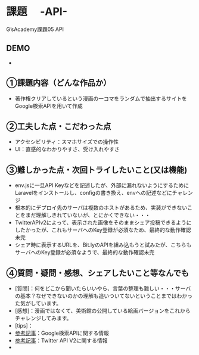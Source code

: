 # 課題　 -API-　
G’sAcademy課題05 API
## DEMO
- 
## ①課題内容（どんな作品か）
- 著作権クリアしているという漫画の一コマをランダムで抽出するサイトをGoogle検索APIを用いて作成
## ②工夫した点・こだわった点
- アクセシビリティ：スマホサイズでの操作性
- UI：直感的なわかりやすさ、受け入れやすさ
## ③難しかった点・次回トライしたいこと(又は機能)
- env.jsに一旦API Keyなどを記述したが、外部に漏れないようにするためにLaravelをインストールし、configの書き換え、envへの記述などにチャレンジ
- 根本的にデプロイ先のサーバは複数のホストがあるため、実装ができないことをまだ理解しきれていないが、とにかくできない・・・
- TwitterAPIv2によって、表示された画像をそのままシェア投稿できるようにしたかったが、これもサーバへのKey登録が必須なため、最終的な動作確認未完
- シェア時に表示するURLを、Bit.lyのAPIを組み込もうと試みたが、こちらもサーバへのKey登録が必須なようで、最終的な動作確認未完
## ④質問・疑問・感想、シェアしたいこと等なんでも
- [質問]：何をどこから聞いたらいいやら、言葉の整理も難しい・・・サーバの基本？なぜできないのかの理解も追いついてないということまではわかった気がしています。
- [感想]：漫画ではなくて、美術館の公開している絵画バージョンをこれからチャレンジしてみます。
- [tips]：
- [参考記事]：Google検索APIに関する情報
- [参考記事]：Twitter API V2に関する情報
- [参考記事]:　Bit.lyのAPIに関する情報

